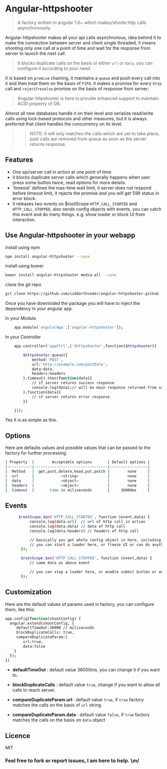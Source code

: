 # Angular-httpshooter
> A factory written in angular 1.0+ which makes/shoots http calls asynchronously.

Angular-httpshooter makes all your api calls asynchronous, idea behind it to make the connection between server and client single threaded, it means shooting only one call at a point of time and wait for the response from server to launch the next call.


> It blocks duplicate calls on the basis or either `url` or `data`, you can configure it according to your need.

It is based on `promise` chaining, it maintains a `queue` and push every call into it and then treat them on the basis of `FIFO`. it makes a promise for every `http` call and `reject`/`resolve` promise on the basis of response from server;

> Angular-httpshooter is here to provide enhanced support to maintain ACID property of DB.

Almost all new databases handle it on their level and serialize read/write calls using lock-based protocols and other measures, but it is always preferred that client handles the concurrency on its level.

>> NOTE: it will only matches the calls which are yet to take place, past calls are removed from queue as soon as the server returns response.


## Features

* One api/server call in action at one point of time.
* it blocks duplicate server calls which generally happens when user press some button twice, read options for more details.
* 'timeout' defines the max-time wait limit, it server does not respond before timeout limit, it rejects the promise and you will get 599 status in error block.
* it releases two events on $rootScope `HTTP_CALL_STARTED` and `HTTP_CALL_STOPPED`, also sends config objects with events, you can catch this event and do many things. e.g. show loader or block UI from interaction.


## Use Angular-httpshooter in your webapp

install using npm
```bash
npm install angular-httpshooter --save
```

install using bower
```bash
bower install angular-httpshooter media-all --save
```

clone the git repo

```bash
git clone https://github.com/siddarthvader/angular-httpshooter.github
```

Once you have downloded the package you will have to inject the dependency in your angular app.

In your Module
````bash
    app.module('angularApp',['angular-httpshooter']);
````

In your Controller
````bash
    app.controller('appCtrl',['$httpshooter',function($httpshooter){

        $httpshooter.queue({
            method:'POST',
            url:'http://example.com/postData',
            data:data,
            headers:headers 
        },timeout).then(function(data){
            // if server returns success response
            console.log(data);// will be main response returned from server, stripped of all other data
        },function(data){
            // if server returns error response
        })

    }]);
````

Yes it is as simple as this.



## Options

Here are defaults values and possible values that can be passed to the factory for further processing.

````bash
| Property  |        Acceptable options       | Default options |
|-----------|---------------------------------|-----------------|
|  Method   |  get,post,delete,head,put,patch |        none     |
|  url      |            <string>             |        none     |
|  data     |            <object>             |        none     |
|  headers  |            <object>             |        none     |
|  timeout  |       time in miliseconds       |     36000ms     |

````

## Events
 

 ````bash
       $rootScope.$on('HTTP_CALL_STARTED', function (event,data) {
            console.log(data.url)  // url of http call in action
            console.log(data.data) // data of http call
            console.log(data.headers) // headers of http call

            // basically you get whole config object in here, including a promise
            // you can start a loader here, or freeze UI or can do anything
        });

        $rootScope.$on('HTTP_CALL_STOPPED', function (event,data) {
            // same data as above event

            // you can stop a loader here, or enable submit button or anything else
        });


 ````


## Customization

Here are the default values of params used in factory, you can configure them, like this:

````bash
app.config(function(shootConfig) {
  angular.extend(shootConfig, {
     defaultTimeOut:36000 // miliseconds
     blockDuplicateCalls: true,
     compareDuplicateParam:{
        url:true,
        data:false
    }
  });
})
````

* **defaultTimeOut** : default value 36000ms, you can change it if you want to.

* **blockDuplicateCalls** : default value `true`, change if you want to allow all calls to reach server.

* **compareDuplicateParam.url** : default value `true`, if `true` factory matches the calls on the basis of  `url` string.

* **compareDuplicateParam.data** : default value `false`, if `true` factory matches the calls on the basis on `data` object


## Licence

MIT

### Feel free to fork or report issues, I am here to help. \m/